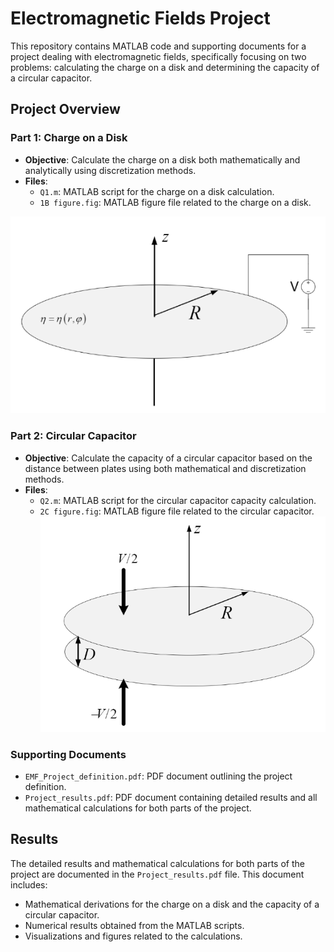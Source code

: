 # Electromagnetic Fields Project

This repository contains MATLAB code and supporting documents for a project dealing with electromagnetic fields, specifically focusing on two problems: calculating the charge on a disk and determining the capacity of a circular capacitor.

## Project Overview

### Part 1: Charge on a Disk
- **Objective**: Calculate the charge on a disk both mathematically and analytically using discretization methods.
- **Files**:
  - `Q1.m`: MATLAB script for the charge on a disk calculation.
  - `1B figure.fig`: MATLAB figure file related to the charge on a disk.

![Charge on a Disk](chargeondisk.png)

### Part 2: Circular Capacitor
- **Objective**: Calculate the capacity of a circular capacitor based on the distance between plates using both mathematical and discretization methods.
- **Files**:
  - `Q2.m`: MATLAB script for the circular capacitor capacity calculation.
  - `2C figure.fig`: MATLAB figure file related to the circular capacitor.
![Circular Capacitor](CircularCapacitor.png)

### Supporting Documents
- `EMF_Project_definition.pdf`: PDF document outlining the project definition.
- `Project_results.pdf`: PDF document containing detailed results and all mathematical calculations for both parts of the project.

## Results

The detailed results and mathematical calculations for both parts of the project are documented in the `Project_results.pdf` file. This document includes:
- Mathematical derivations for the charge on a disk and the capacity of a circular capacitor.
- Numerical results obtained from the MATLAB scripts.
- Visualizations and figures related to the calculations.
